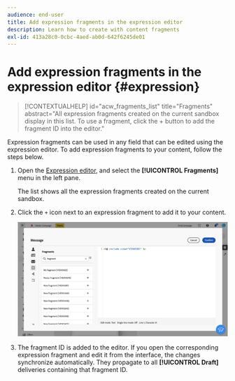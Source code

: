 ```yaml
---
audience: end-user
title: Add expression fragments in the expression editor
description: Learn how to create with content fragments
exl-id: 413a28c0-0cbc-4aed-ab0d-642f6245de01
---
```

# Add expression fragments in the expression editor {#expression}

>[!CONTEXTUALHELP]
>id="acw_fragments_list"
>title="Fragments"
>abstract="All expression fragments created on the current sandbox display in this list. To use a fragment, click the + button to add the fragment ID into the editor."
<!-- pas vu dans l'UI-->

Expression fragments can be used in any field that can be edited using the expression editor. To add expression fragments to your content, follow the steps below.

1. Open the [Expression editor](../personalization/gs-personalization.md), and select the **[!UICONTROL Fragments]** menu in the left pane.

    The list shows all the expression fragments created on the current sandbox.

1. Click the `+` icon next to an expression fragment to add it to your content.

    ![Screenshot showing the addition of an expression fragment using the + icon](assets/fragment-add-expression.png)

1. The fragment ID is added to the editor. If you open the corresponding expression fragment and edit it from the interface, the changes synchronize automatically. They propagate to all **[!UICONTROL Draft]** deliveries containing that fragment ID.